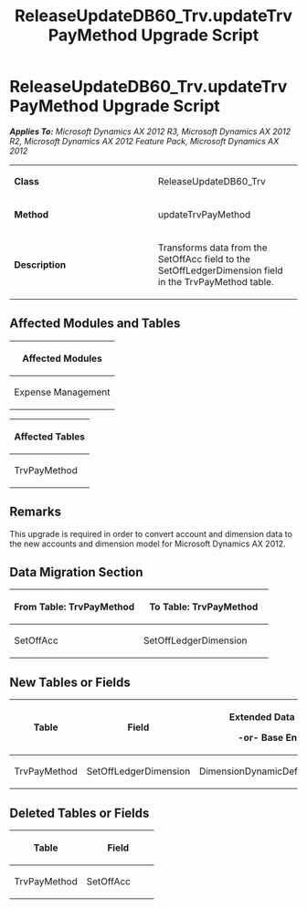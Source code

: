 ﻿---
title: ReleaseUpdateDB60_Trv.updateTrvPayMethod Upgrade Script
TOCTitle: ReleaseUpdateDB60_Trv.updateTrvPayMethod Upgrade Script
ms:assetid: 9b35f28d-4862-6ead-d6df-dc1e9374fc05
ms:mtpsurl: https://msdn.microsoft.com/en-us/library/JJ686320(v=AX.60)
ms:contentKeyID: 49710023
ms.date: 05/18/2015
mtps_version: v=AX.60
---

# ReleaseUpdateDB60\_Trv.updateTrvPayMethod Upgrade Script 


_**Applies To:** Microsoft Dynamics AX 2012 R3, Microsoft Dynamics AX 2012 R2, Microsoft Dynamics AX 2012 Feature Pack, Microsoft Dynamics AX 2012_

<table>
<colgroup>
<col style="width: 50%" />
<col style="width: 50%" />
</colgroup>
<tbody>
<tr class="odd">
<td><p><strong>Class</strong></p></td>
<td><p>ReleaseUpdateDB60_Trv</p></td>
</tr>
<tr class="even">
<td><p><strong>Method</strong></p></td>
<td><p>updateTrvPayMethod</p></td>
</tr>
<tr class="odd">
<td><p><strong>Description</strong></p></td>
<td><p>Transforms data from the SetOffAcc field to the SetOffLedgerDimension field in the TrvPayMethod table.</p></td>
</tr>
</tbody>
</table>


## Affected Modules and Tables

<table>
<colgroup>
<col style="width: 100%" />
</colgroup>
<thead>
<tr class="header">
<th><p>Affected Modules</p></th>
</tr>
</thead>
<tbody>
<tr class="odd">
<td><p>Expense Management</p></td>
</tr>
</tbody>
</table>


<table>
<colgroup>
<col style="width: 100%" />
</colgroup>
<thead>
<tr class="header">
<th><p>Affected Tables</p></th>
</tr>
</thead>
<tbody>
<tr class="odd">
<td><p>TrvPayMethod</p></td>
</tr>
</tbody>
</table>


## Remarks

This upgrade is required in order to convert account and dimension data to the new accounts and dimension model for Microsoft Dynamics AX 2012.

## Data Migration Section

<table>
<colgroup>
<col style="width: 50%" />
<col style="width: 50%" />
</colgroup>
<thead>
<tr class="header">
<th><p>From Table: TrvPayMethod</p></th>
<th><p>To Table: TrvPayMethod</p></th>
</tr>
</thead>
<tbody>
<tr class="odd">
<td><p>SetOffAcc</p></td>
<td><p>SetOffLedgerDimension</p></td>
</tr>
</tbody>
</table>


## New Tables or Fields

<table>
<colgroup>
<col style="width: 33%" />
<col style="width: 33%" />
<col style="width: 33%" />
</colgroup>
<thead>
<tr class="header">
<th><p>Table</p></th>
<th><p>Field</p></th>
<th><p>Extended Data Type</p>
<p>-or- Base Enum</p></th>
</tr>
</thead>
<tbody>
<tr class="odd">
<td><p>TrvPayMethod</p></td>
<td><p>SetOffLedgerDimension</p></td>
<td><p>DimensionDynamicDefaultAccount</p></td>
</tr>
</tbody>
</table>


## Deleted Tables or Fields

<table>
<colgroup>
<col style="width: 50%" />
<col style="width: 50%" />
</colgroup>
<thead>
<tr class="header">
<th><p>Table</p></th>
<th><p>Field</p></th>
</tr>
</thead>
<tbody>
<tr class="odd">
<td><p>TrvPayMethod</p></td>
<td><p>SetOffAcc</p></td>
</tr>
</tbody>
</table>

  


